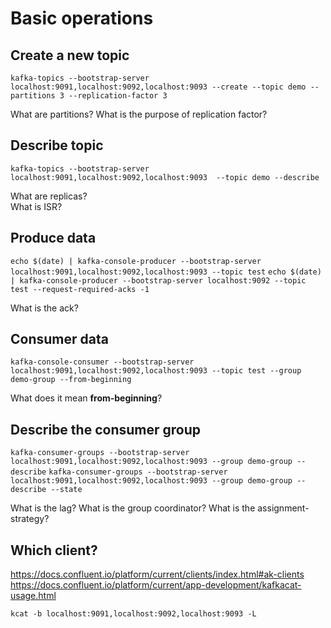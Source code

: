 # Basic operations

## Create a new topic
`kafka-topics --bootstrap-server localhost:9091,localhost:9092,localhost:9093 --create --topic demo --partitions 3 --replication-factor 3`

What are partitions?
What is the purpose of replication factor?

## Describe topic
`kafka-topics --bootstrap-server localhost:9091,localhost:9092,localhost:9093  --topic demo --describe` 

What are replicas?  
What is ISR?

## Produce data
`echo $(date) | kafka-console-producer --bootstrap-server localhost:9091,localhost:9092,localhost:9093 --topic test`
`echo $(date) | kafka-console-producer --bootstrap-server localhost:9092 --topic test --request-required-acks -1`

What is the ack?

## Consumer data
`kafka-console-consumer --bootstrap-server localhost:9091,localhost:9092,localhost:9093 --topic test --group demo-group --from-beginning`

What does it mean __from-beginning__?

## Describe the consumer group
`kafka-consumer-groups --bootstrap-server localhost:9091,localhost:9092,localhost:9093 --group demo-group --describe`
`kafka-consumer-groups --bootstrap-server localhost:9091,localhost:9092,localhost:9093 --group demo-group --describe --state`

What is the lag?
What is the group coordinator?
What is the assignment-strategy?

## Which client?
https://docs.confluent.io/platform/current/clients/index.html#ak-clients
https://docs.confluent.io/platform/current/app-development/kafkacat-usage.html

`kcat -b localhost:9091,localhost:9092,localhost:9093 -L`